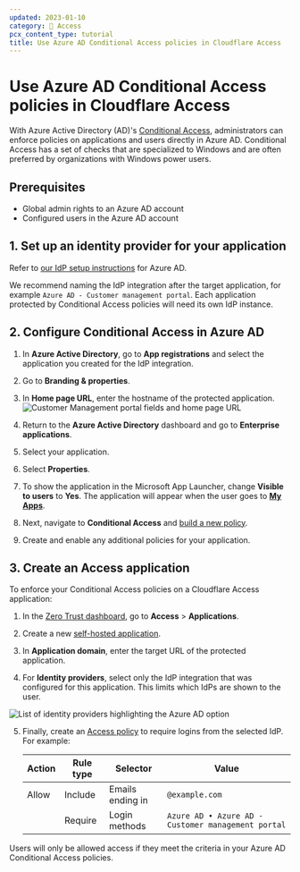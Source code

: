 ```yaml
---
updated: 2023-01-10
category: 🔐 Access
pcx_content_type: tutorial
title: Use Azure AD Conditional Access policies in Cloudflare Access
---
```


# Use Azure AD Conditional Access policies in Cloudflare Access

With Azure Active Directory (AD)'s [Conditional Access](https://learn.microsoft.com/en-us/azure/active-directory/conditional-access/overview), administrators can enforce policies on applications and users directly in Azure AD. Conditional Access has a set of checks that are specialized to Windows and are often preferred by organizations with Windows power users.

## Prerequisites

- Global admin rights to an Azure AD account
- Configured users in the Azure AD account

## 1. Set up an identity provider for your application

Refer to [our IdP setup instructions](/cloudflare-one/identity/idp-integration/azuread/#set-up-azure-ad-as-an-identity-provider) for Azure AD.

We recommend naming the IdP integration after the target application, for example `Azure AD - Customer management portal`. Each application protected by Conditional Access policies will need its own IdP instance.

## 2. Configure Conditional Access in Azure AD

1. In **Azure Active Directory**, go to **App registrations** and select the application you created for the IdP integration.

2. Go to **Branding & properties**.

3. In **Home page URL**, enter the hostname of the protected application.
![Customer Management portal fields and home page URL](/cloudflare-one/static/zero-trust-security/azuread-access-policies/homepage-url.png)

4. Return to the **Azure Active Directory** dashboard and go to **Enterprise applications**.

5. Select your application.

6. Select **Properties**.

7. To show the application in the Microsoft App Launcher, change **Visible to users** to **Yes**. The application will appear when the user goes to [**My Apps**](https://myapplications.microsoft.com/).

8. Next, navigate to **Conditional Access** and [build a new policy](https://learn.microsoft.com/en-us/azure/active-directory/conditional-access/concept-conditional-access-policies).

9. Create and enable any additional policies for your application.

## 3. Create an Access application

To enforce your Conditional Access policies on a Cloudflare Access application:

1. In the [Zero Trust dashboard](https://dash.teams.cloudflare.com), go to **Access** > **Applications**.

2. Create a new [self-hosted application](/cloudflare-one/applications/configure-apps/self-hosted-apps/).

3. In **Application domain**, enter the target URL of the protected application.

4. For **Identity providers**, select only the IdP integration that was configured for this application. This limits which IdPs are shown to the user.

![List of identity providers highlighting the Azure AD option](/cloudflare-one/static/zero-trust-security/azuread-access-policies/access-app-idp.png)

5. Finally, create an [Access policy](/cloudflare-one/policies/access/) to require logins from the selected IdP. For example:

    | Action | Rule type | Selector | Value |
    | ------ | --------- | -------- | ------|
    | Allow  | Include   | Emails ending in | `@example.com` |
    |        | Require   | Login methods    | `Azure AD • Azure AD - Customer management portal` |

Users will only be allowed access if they meet the criteria in your Azure AD Conditional Access policies.
